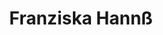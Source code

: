 ---
layout: member
title:  "Franziska Hannß"
lang: de
permalink: /de/members/hannss/
slug: hannss
address: >-
    GTV – Gesellschaft für Technische Visualistik mbH
contact: info@technische-visualistik.de
founder: true
competency: Datenvisualisierung mit Individualcharakter
---